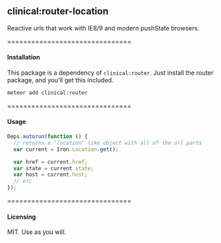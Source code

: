 ## clinical:router-location

Reactive urls that work with IE8/9 and modern pushState browsers.


===============================
#### Installation  

This package is a dependency of ``clinical:router``.  Just install the router package, and you'll get this included.

````bash
meteor add clinical:router
````


===============================
#### Usage  

```javascript
Deps.autorun(function () {
  // returns a "location" like object with all of the url parts
  var current = Iron.Location.get();

  var href = current.href;
  var state = current.state;
  var host = current.host;
  // etc
});
```


===============================
#### Licensing  

MIT.  Use as you will.
